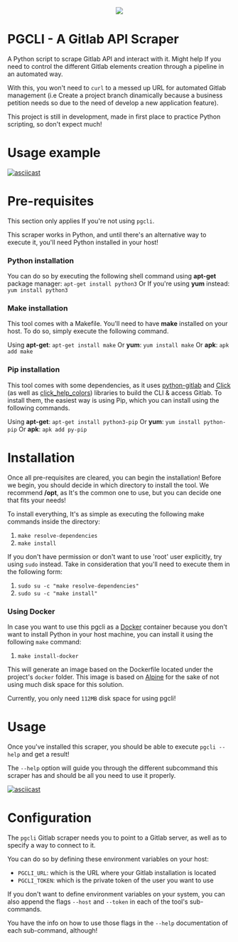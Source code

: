 <p align="center"><img src="https://i.imgur.com/8vqqwSa.png"></p><p></p><p></p>


# PGCLI - A Gitlab API Scraper 
A Python script to scrape Gitlab API and interact with it. Might help If you need to control the different Gitlab elements creation through a pipeline in an automated way. 

With this, you won't need to ``curl`` to a messed up URL for automated Gitlab management (i.e Create a project branch dinamically because a business petition needs so due to the need of develop a new application feature).

This project is still in development, made in first place to practice Python scripting, so don't expect much!


# Usage example

[![asciicast](https://asciinema.org/a/nMnImVItRIhVF13uQLXMl3i2G.svg)](https://asciinema.org/a/nMnImVItRIhVF13uQLXMl3i2G)

# Pre-requisites
This section only applies If you're not using ``pgcli``.

This scraper works in Python, and until there's an alternative way to execute it, you'll need Python installed in your host!


### Python installation
You can do so by executing the following shell command using **apt-get** package manager:
``apt-get install python3``
Or If you're using **yum** instead:
``yum install python3``


### Make installation
This tool comes with a Makefile. You'll need to have **make** installed on your host. To do so, simply execute the following command.

Using **apt-get**:
``apt-get install make``
Or **yum**:
``yum install make``
Or **apk**:
``apk add make``


### Pip installation
This tool comes with some dependencies, as it uses [python-gitlab](https://python-gitlab.readthedocs.io/en/stable/install.html) and [Click](https://click.palletsprojects.com/en/7.x/) (as well as [click_help_colors](https://github.com/r-m-n/click-help-colors)) libraries to build the CLI & access Gitlab. To install them, the easiest way is using Pip, which you can install using the following commands.

Using **apt-get**:
``apt-get install python3-pip``
Or **yum**:
``yum install python-pip``
Or **apk**: 
``apk add py-pip``


# Installation
Once all pre-requisites are cleared, you can begin the installation! Before we begin, you should decide in which directory to install the tool. We recommend **/opt**, as It's the common one to use, but you can decide one that fits your needs!

To install everything, It's as simple as executing the following make commands inside the directory:
1. ``make resolve-dependencies``
2. ``make install``

If you don't have permission or don't want to use 'root' user explicitly, try using ``sudo`` instead. Take in consideration that you'll need to execute them in the following form:
1. ``sudo su -c "make resolve-dependencies"``
2. ``sudo su -c "make install"`` 


### Using Docker
In case you want to use this pgcli as a [Docker](https://www.docker.com) container because you don't want to install Python in your host machine, you can install it using the following ``make`` command:

1. ``make install-docker``

This will generate an image based on the Dockerfile located under the project's ``docker`` folder. This image is based on [Alpine](https://alpinelinux.org) for the sake of not using much disk space for this solution. 

Currently, you only need ``112MB`` disk space for using pgcli!


# Usage
Once you've installed this scraper, you should be able to execute ``pgcli --help`` and get a result!

The ``--help`` option will guide you through the different subcommand this scraper has and should be all you need to use it properly.

[![asciicast](https://asciinema.org/a/xXZVtO3ST59EK5IgdPq4scL93.svg)](https://asciinema.org/a/xXZVtO3ST59EK5IgdPq4scL93)


# Configuration
The ``pgcli`` Gitlab scraper needs you to point to a Gitlab server, as well as to specify a way to connect to it. 

You can do so by defining these environment variables on your host:
- ``PGCLI_URL``: which is the URL where your Gitlab installation is located
- ``PGCLI_TOKEN``: which is the private token of the user you want to use

If you don't want to define environment variables on your system, you can also append the flags ``--host`` and ``--token`` in each of the tool's sub-commands.

You have the info on how to use those flags in the ``--help`` documentation of each sub-command, although!
